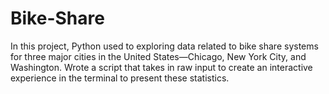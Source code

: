 # Bike-Share
In this project, Python used to exploring data related to bike share systems for three major cities in the United States—Chicago, New York City, and Washington.
Wrote a script that takes in raw input to create an interactive experience in the terminal to present these statistics.
